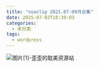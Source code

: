 ```yaml
---
title: "noaclip 2021.07-09月合集"
date: 2025-07-02T18:39:03
categories:
  - 未分类
tags:
  - wordpress
---
```


![图片[1]-歪歪的耽美资源站](/images/noaclip-2021-07-09%e6%9c%88%e5%90%88%e9%9b%86-0.jpg)
